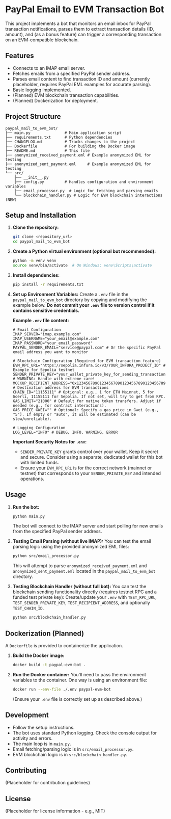 # PayPal Email to EVM Transaction Bot

This project implements a bot that monitors an email inbox for PayPal transaction notifications, parses them to extract transaction details (ID, amount), and (as a bonus feature) can trigger a corresponding transaction on an EVM-compatible blockchain.

## Features

- Connects to an IMAP email server.
- Fetches emails from a specified PayPal sender address.
- Parses email content to find transaction ID and amount (currently placeholder, requires PayPal EML examples for accurate parsing).
- Basic logging implemented.
- (Planned) EVM blockchain transaction capabilities.
- (Planned) Dockerization for deployment.

## Project Structure

```
paypal_mail_to_evm_bot/
├── main.py               # Main application script
├── requirements.txt      # Python dependencies
├── CHANGELOG.md          # Tracks changes to the project
├── Dockerfile            # For building the Docker image
├── README.md             # This file
├── anonymized_received_payment.eml # Example anonymized EML for testing
├── anonymized_sent_payment.eml     # Example anonymized EML for testing
└── src/
    ├── __init__.py
    ├── config.py         # Handles configuration and environment variables
    ├── email_processor.py  # Logic for fetching and parsing emails
    └── blockchain_handler.py # Logic for EVM blockchain interactions (NEW)
```

## Setup and Installation

1.  **Clone the repository:**
    ```bash
    git clone <repository_url>
    cd paypal_mail_to_evm_bot
    ```

2.  **Create a Python virtual environment (optional but recommended):**
    ```bash
    python -m venv venv
    source venv/bin/activate  # On Windows: venv\Scripts\activate
    ```

3.  **Install dependencies:**
    ```bash
    pip install -r requirements.txt
    ```

4.  **Set up Environment Variables:**
    Create a `.env` file in the `paypal_mail_to_evm_bot` directory by copying and modifying the example below. **Do not commit your `.env` file to version control if it contains sensitive credentials.**

    **Example `.env` file content:**
    ```env
    # Email Configuration
    IMAP_SERVER="imap.example.com"
    IMAP_USERNAME="your_email@example.com"
    IMAP_PASSWORD="your_email_password"
    PAYPAL_SENDER_EMAIL="service@paypal.com" # Or the specific PayPal email address you want to monitor

    # Blockchain Configuration (Required for EVM transaction feature)
    EVM_RPC_URL="https://sepolia.infura.io/v3/YOUR_INFURA_PROJECT_ID" # Example for Sepolia testnet
    SENDER_PRIVATE_KEY="your_wallet_private_key_for_sending_transactions" # WARNING: Handle with extreme care!
    MOCKUP_RECIPIENT_ADDRESS="0x1234567890123456789012345678901234567890" # Destination address for EVM transactions
    CHAIN_ID="11155111" # Optional: e.g., 1 for ETH Mainnet, 5 for Goerli, 11155111 for Sepolia. If not set, will try to get from RPC.
    GAS_LIMIT="21000" # Default for native token transfers. Adjust if needed (e.g., for contract interactions).
    GAS_PRICE_GWEI="" # Optional: Specify a gas price in Gwei (e.g., "5"). If empty or "auto", it will be estimated (can be slow/unreliable).

    # Logging Configuration
    LOG_LEVEL="INFO" # DEBUG, INFO, WARNING, ERROR
    ```
    **Important Security Notes for `.env`:**
    *   `SENDER_PRIVATE_KEY` grants control over your wallet. Keep it secret and secure. Consider using a separate, dedicated wallet for this bot with limited funds.
    *   Ensure your `EVM_RPC_URL` is for the correct network (mainnet or testnet) that corresponds to your `SENDER_PRIVATE_KEY` and intended operations.

## Usage

1.  **Run the bot:**
    ```bash
    python main.py
    ```
    The bot will connect to the IMAP server and start polling for new emails from the specified PayPal sender address.

2.  **Testing Email Parsing (without live IMAP):**
    You can test the email parsing logic using the provided anonymized EML files:
    ```bash
    python src/email_processor.py
    ```
    This will attempt to parse `anonymized_received_payment.eml` and `anonymized_sent_payment.eml` located in the `paypal_mail_to_evm_bot` directory.

3.  **Testing Blockchain Handler (without full bot):**
    You can test the blockchain sending functionality directly (requires testnet RPC and a funded test private key):
    Create/update your `.env` with `TEST_RPC_URL`, `TEST_SENDER_PRIVATE_KEY`, `TEST_RECIPIENT_ADDRESS`, and optionally `TEST_CHAIN_ID`.
    ```bash
    python src/blockchain_handler.py
    ```

## Dockerization (Planned)

A `Dockerfile` is provided to containerize the application. 

1.  **Build the Docker image:**
    ```bash
    docker build -t paypal-evm-bot .
    ```

2.  **Run the Docker container:**
    You'll need to pass the environment variables to the container. One way is using an environment file:
    ```bash
    docker run --env-file ./.env paypal-evm-bot
    ```
    (Ensure your `.env` file is correctly set up as described above.)

## Development

-   Follow the setup instructions.
-   The bot uses standard Python logging. Check the console output for activity and errors.
-   The main loop is in `main.py`.
-   Email fetching/parsing logic is in `src/email_processor.py`.
-   EVM blockchain logic is in `src/blockchain_handler.py`.

## Contributing

(Placeholder for contribution guidelines)

## License

(Placeholder for license information - e.g., MIT) 